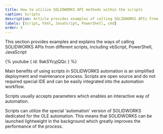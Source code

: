 ```yaml
---
title: How to utilize SOLIDWORKS API methods within the scripts
caption: Scripts
description: Article provides examples of calling SOLIDWORKS APIs from different scripts, including vbScript, PowerShell, JavaScript
labels: [Script, html, JavaScript, PowerShell, cmd]
order: 5
---
```

This section provides examples and explains the ways of calling SOLIDWORKS APIs from different scripts, including vbScript, PowerShell, JavaScript

{% youtube { id: 9akSYcyjQQc } %}

Main benefits of using scripts in SOLIDWORKS automation is an simplified deployment and maintenance process. Scripts are open source and do not required special IDE and can be easily integrated into the automation workflow.

Scripts usually accepts parameters which enables an interactive way of automation.

Scripts can utilize the special 'automation' version of SOLIDWORKS dedicated for the OLE automation. This means that SOLIDWORKS can be launched lightweight in the background which greatly improves the performance of the process.